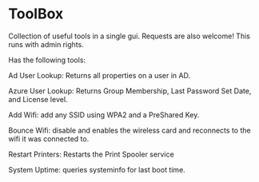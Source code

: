 # ToolBox
 Collection of useful tools in a single gui. Requests are also welcome! This runs with admin rights.

Has the following tools:

Ad User Lookup: Returns all properties on a user in AD.

Azure User Lookup: Returns Group Membership, Last Password Set Date, and License level.

Add Wifi: add any SSID using WPA2 and a PreShared Key.

Bounce Wifi: disable and enables the wireless card and reconnects to the wifi it was connected to.

Restart Printers: Restarts the Print Spooler service

System Uptime: queries systeminfo for last boot time.